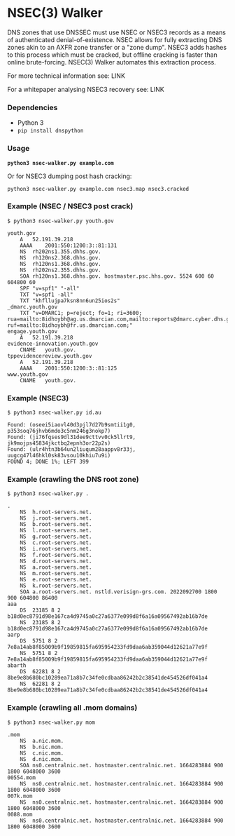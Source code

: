 # NSEC(3) Walker

DNS zones that use DNSSEC must use NSEC or NSEC3 records as a means of authenticated denial-of-existence. NSEC allows for fully extracting DNS zones akin to an AXFR zone transfer or a "zone dump". NSEC3 adds hashes to this process which must be cracked, but offline cracking is faster than online brute-forcing. NSEC(3) Walker automates this extraction process.

For more technical information see: LINK

For a whitepaper analysing NSEC3 recovery see: LINK

### Dependencies

* Python 3
* `pip install dnspython`

### Usage

**`python3 nsec-walker.py example.com`**

Or for NSEC3 dumping post hash cracking:

`python3 nsec-walker.py example.com nsec3.map nsec3.cracked`

### Example (NSEC / NSEC3 post crack)

```
$ python3 nsec-walker.py youth.gov

youth.gov
	A	52.191.39.218
	AAAA	2001:550:1200:3::81:131
	NS	rh202ns1.355.dhhs.gov.
	NS	rh120ns2.368.dhhs.gov.
	NS	rh120ns1.368.dhhs.gov.
	NS	rh202ns2.355.dhhs.gov.
	SOA	rh120ns1.368.dhhs.gov. hostmaster.psc.hhs.gov. 5524 600 60 604800 60
	SPF	"v=spf1" "-all"
	TXT	"v=spf1 -all"
	TXT	"khfllujpa7ksn8nn6un25ios2s"
_dmarc.youth.gov
	TXT	"v=DMARC1; p=reject; fo=1; ri=3600; rua=mailto:8idhoybh@ag.us.dmarcian.com,mailto:reports@dmarc.cyber.dhs.gov; ruf=mailto:8idhoybh@fr.us.dmarcian.com;"
engage.youth.gov
	A	52.191.39.218
evidence-innovation.youth.gov
	CNAME	youth.gov.
tppevidencereview.youth.gov
	A	52.191.39.218
	AAAA	2001:550:1200:3::81:125
www.youth.gov
	CNAME	youth.gov.
```

### Example (NSEC3)

```
$ python3 nsec-walker.py id.au

Found: (oseei5iaovl40d3pjl7d27b9smtii1g0, p353soq76jhvb6mdo3c5nm246g3nokp7)
Found: (ji76fqses9dl31dee9cttvv0ck5llrt9, jk9mojps45834jkctbq2epnh3or22p2s)
Found: (ulr4htn3b64un2liuqum28aappv8r33j, uugcg47l46hkl0sk83vsou10khiu7u9i)
FOUND 4; DONE 1%; LEFT 399
```

### Example (crawling the DNS root zone)

```
$ python3 nsec-walker.py .

.
	NS	h.root-servers.net.
	NS	j.root-servers.net.
	NS	b.root-servers.net.
	NS	l.root-servers.net.
	NS	g.root-servers.net.
	NS	c.root-servers.net.
	NS	i.root-servers.net.
	NS	f.root-servers.net.
	NS	d.root-servers.net.
	NS	a.root-servers.net.
	NS	m.root-servers.net.
	NS	e.root-servers.net.
	NS	k.root-servers.net.
	SOA	a.root-servers.net. nstld.verisign-grs.com. 2022092700 1800 900 604800 86400
aaa
	DS	23185 8 2 b18d0ec8791d98e167ca4d9745a0c27a6377e099d8f6a16a09567492ab16b7de
	NS	23185 8 2 b18d0ec8791d98e167ca4d9745a0c27a6377e099d8f6a16a09567492ab16b7de
aarp
	DS	5751 8 2 7e8a14ab8f85009b9f19859815fa695954233fd9daa6ab359044d12621a77e9f
	NS	5751 8 2 7e8a14ab8f85009b9f19859815fa695954233fd9daa6ab359044d12621a77e9f
abarth
	DS	62281 8 2 8be9e8b680bc10289ea71a8b7c34fe0cdbaa86242b2c38541de454526df041a4
	NS	62281 8 2 8be9e8b680bc10289ea71a8b7c34fe0cdbaa86242b2c38541de454526df041a4
```

### Example (crawling all .mom domains)

```
$ python3 nsec-walker.py mom

.mom
	NS	a.nic.mom.
	NS	b.nic.mom.
	NS	c.nic.mom.
	NS	d.nic.mom.
	SOA	ns0.centralnic.net. hostmaster.centralnic.net. 1664283884 900 1800 6048000 3600
00554.mom
	NS	ns0.centralnic.net. hostmaster.centralnic.net. 1664283884 900 1800 6048000 3600
007k.mom
	NS	ns0.centralnic.net. hostmaster.centralnic.net. 1664283884 900 1800 6048000 3600
0088.mom
	NS	ns0.centralnic.net. hostmaster.centralnic.net. 1664283884 900 1800 6048000 3600
```